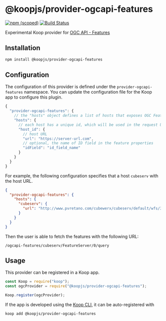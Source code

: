# @koopjs/provider-ogcapi-features

[![npm (scoped)](https://img.shields.io/npm/v/koopjs/provider-ogcapi-features)](https://www.npmjs.com/package/@koopjs/provider-ogcapi-features) [![Build Status](https://www.travis-ci.org/koopjs/provider-ogcapi-features.svg?branch=master)](https://www.travis-ci.org/koopjs/provider-ogcapi-features)

Experimental Koop provider for [OGC API - Features](https://github.com/opengeospatial/ogcapi-features)

## Installation

```bash
npm install @koopjs/provider-ogcapi-features
```

## Configuration

The configuration of this provider is defined under the `provider-ogcapi-features` namespace. You can update the configuration file for the Koop app to configure this plugin.

```javascript
{
  "provider-ogcapi-features": {
    // the "hosts" object defines a list of hosts that exposes OGC Features API
    "hosts": {
      // each host has a unique id, which will be used in the request URL
      "host_id": {
        // host URL
        "url": "https://server-url.com",
        // optional, the name of ID field in the feature properties
        "idField": "id_field_name"
      }
    }
  }
}
```

For example, the following configuration specifies that a host `cubeserv` with the host URL.

```json
{
  "provider-ogcapi-features": {
    "hosts": {
      "cubeserv": {
        "url": "http://www.pvretano.com/cubewerx/cubeserv/default/wfs/3.0.0/framework"
      }
    }
  }
}
```

Then the user is able to fetch the features with the following URL:

```
/ogcapi-features/cubeserv/FeatureServer/0/query
```

## Usage

This provider can be registered in a Koop app.

```javascript
const Koop = require("koop");
const ogcProvider = require("@koopjs/provider-ogcapi-features");

Koop.register(ogcProvider);
```

If the app is developed using the [Koop CLI](https://github.com/koopjs/koop-cli), it can be auto-registered with

```bash
koop add @koopjs/provider-ogcapi-features
```
